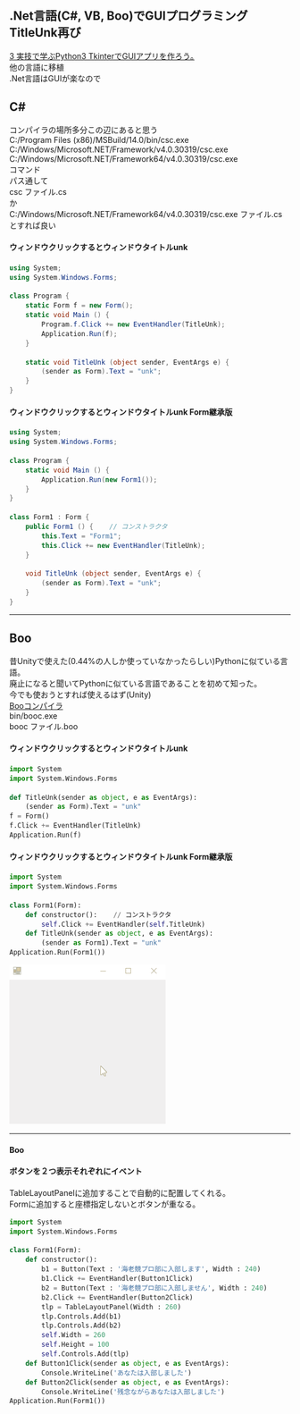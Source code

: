 ## .Net言語(C#, VB, Boo)でGUIプログラミング TitleUnk再び
[3 実技で学ぶPython3 TkinterでGUIアプリを作ろう｡](https://github.com/ebi-cp/docs/blob/master/ebi-programing-magazine/3/README.md)  
他の言語に移植  
.Net言語はGUIが楽なので  


## C#
コンパイラの場所多分この辺にあると思う  
C:/Program Files (x86)/MSBuild/14.0/bin/csc.exe  
C:/Windows/Microsoft.NET/Framework/v4.0.30319/csc.exe  
C:/Windows/Microsoft.NET/Framework64/v4.0.30319/csc.exe  
コマンド  
パス通して  
csc ファイル.cs  
か  
C:/Windows/Microsoft.NET/Framework64/v4.0.30319/csc.exe ファイル.cs  
とすれば良い

#### ウィンドウクリックするとウィンドウタイトルunk
```cs
using System;
using System.Windows.Forms;

class Program {
    static Form f = new Form();
    static void Main () {
        Program.f.Click += new EventHandler(TitleUnk);
        Application.Run(f);
    }
    
    static void TitleUnk (object sender, EventArgs e) {
        (sender as Form).Text = "unk";
    }
}
```

#### ウィンドウクリックするとウィンドウタイトルunk Form継承版
```cs
using System;
using System.Windows.Forms;

class Program {
    static void Main () {
        Application.Run(new Form1());
    }
}

class Form1 : Form {
    public Form1 () {    // コンストラクタ
        this.Text = "Form1";
        this.Click += new EventHandler(TitleUnk);
    }
    
    void TitleUnk (object sender, EventArgs e) {
        (sender as Form).Text = "unk";
    }
}
```
---
## Boo
昔Unityで使えた(0.44%の人しか使っていなかったらしい)Pythonに似ている言語。  
廃止になると聞いてPythonに似ている言語であることを初めて知った。  
今でも使おうとすれば使えるはず(Unity)  
[Booコンパイラ](https://github.com/boo-lang/boo)  
bin/booc.exe  
booc ファイル.boo  

#### ウィンドウクリックするとウィンドウタイトルunk
```py
import System
import System.Windows.Forms

def TitleUnk(sender as object, e as EventArgs):
    (sender as Form).Text = "unk"
f = Form()
f.Click += EventHandler(TitleUnk)
Application.Run(f)
```

#### ウィンドウクリックするとウィンドウタイトルunk Form継承版
```py
import System
import System.Windows.Forms

class Form1(Form):
    def constructor():    // コンストラクタ
        self.Click += EventHandler(self.TitleUnk)
    def TitleUnk(sender as object, e as EventArgs):
        (sender as Form1).Text = "unk"
Application.Run(Form1())
```

![Gif](https://raw.githubusercontent.com/ebi-cp/docs/master/ebi-programing-magazine/13/titleunk.gif)

---

#### Boo
#### ボタンを２つ表示それぞれにイベント  
TableLayoutPanelに追加することで自動的に配置してくれる。  
Formに追加すると座標指定しないとボタンが重なる。  
```py
import System
import System.Windows.Forms

class Form1(Form):
    def constructor():
        b1 = Button(Text : '海老競プロ部に入部します', Width : 240)
        b1.Click += EventHandler(Button1Click)
        b2 = Button(Text : '海老競プロ部に入部しません', Width : 240)
        b2.Click += EventHandler(Button2Click)
        tlp = TableLayoutPanel(Width : 260)
        tlp.Controls.Add(b1)
        tlp.Controls.Add(b2)
        self.Width = 260
        self.Height = 100
        self.Controls.Add(tlp)
    def Button1Click(sender as object, e as EventArgs):
        Console.WriteLine('あなたは入部しました')
    def Button2Click(sender as object, e as EventArgs):
        Console.WriteLine('残念ながらあなたは入部しました')
Application.Run(Form1())
```



